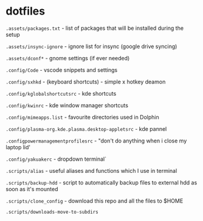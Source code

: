 # dotfiles

`.assets/packages.txt` - list of packages that will be installed during the setup

`.assets/insync-ignore` - ignore list for insync (google drive syncing)

`.assets/dconf*` - gnome settings (if ever needed)

`.config/Code` - vscode snippets and settings

`.config/sxhkd` - (keyboard shortcuts) - simple x hotkey deamon

`.config/kglobalshortcutsrc` - kde shortcuts

`.config/kwinrc` - kde window manager shortcuts

`.config/mimeapps.list` - favourite directories used in Dolphin

`.config/plasma-org.kde.plasma.desktop-appletsrc` - kde pannel

`.configpowermanagementprofilesrc` - "don't do anything when i close my laptop lid'

`.config/yakuakerc` - dropdown terminal`

`.scripts/alias` - useful aliases and functions which I use in terminal

`.scripts/backup-hdd` - script to automatically backup files to external hdd as soon as it's mounted

`.scripts/clone_config` - download this repo and all the files to $HOME

`.scripts/downloads-move-to-subdirs`

